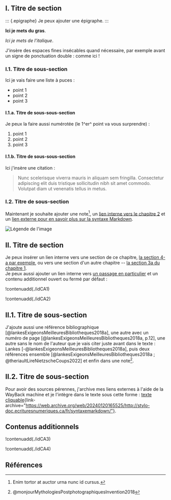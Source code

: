 <!--insérer ci-dessous le texte en markdown de l'introduction-->

## I. Titre de section

::: {.epigraphe}
Je peux ajouter une épigraphe.
:::

**Ici je mets du gras**.

*Ici je mets de l'italique*.

J'insère des espaces fines insécables quand nécessaire, par exemple avant un signe de ponctuation double&nbsp;: comme ici&nbsp;!

### I.1. Titre de sous-section

Ici je vais faire une liste à puces&nbsp;:

- point 1
- point 2
- point 3

#### I.1.a. Titre de sous-sous-section

Je peux la faire aussi numérotée (le 1^er^ point va vous surprendre)&nbsp;:

1. point 1
2. point 2
3. point 3

#### I.1.b. Titre de sous-sous-section

Ici j'insère une citation&nbsp;:

> Nunc scelerisque viverra mauris in aliquam sem fringilla. Consectetur adipiscing elit duis tristique sollicitudin nibh sit amet commodo. Volutpat diam ut venenatis tellus in metus.

### I.2. Titre de sous-section

Maintenant je souhaite ajouter une note[^1], un [lien interne vers le chapitre 2](chapitre2.html) et un [lien externe pour en savoir plus sur la syntaxe Markdown](http://stylo-doc.ecrituresnumeriques.ca/fr/syntaxemarkdown/).

![Légende de l'image](./media/imagelivre.jpeg)

<!-- pour insérer une illustration directement dans le corps du texte-->



## II. Titre de section

Je peux insérer un lien interne vers une section de ce chapitre, [la section 4-a par exemple](introduction.html#introduction-ii-2-titre-de-sous-section-niveau-3b), ou vers une section d'un autre chapitre -- [la section 3a du chapitre 1](chapitre1.html#chapitre1-titre-niveau-3a).    
   Je peux aussi ajouter un lien interne vers [un passage en particulier](#mon-ancre) et un contenu additionnel ouvert ou fermé par défaut&nbsp;:

!contenuadd(./idCA1)


!contenuadd(./idCA2)


## II.1. Titre de sous-section

J'ajoute aussi une référence bibliographique [@lankesExigeonsMeilleuresBibliotheques2018a], une autre avec un numéro de page [@lankesExigeonsMeilleuresBibliotheques2018a, p.12], une autre sans le nom de l'auteur que je vais citer juste avant dans le texte&nbsp;: Lankes [-@lankesExigeonsMeilleuresBibliotheques2018a], puis deux références ensemble [@lankesExigeonsMeilleuresBibliotheques2018a ; @theriaultLireNietzscheCoups2022] et enfin dans une note[^2].

## II.2. Titre de sous-section

Pour avoir des sources pérennes, j'archive mes liens externes à l'aide de la WayBack machine et je l'intègre dans le texte sous cette forme&nbsp;: [texte cliquable](http://stylo-doc.ecrituresnumeriques.ca/fr/syntaxemarkdown/){link-archive="https://web.archive.org/web/20240120165525/http://stylo-doc.ecrituresnumeriques.ca/fr/syntaxemarkdown/"}.



[^1]: Enim tortor at auctor urna nunc id cursus.

[^2]: @monjourMythologiesPostphotographiquesInvention2018


## Contenus additionnels

<!-- si pas de CA, supprimer le titre de niveau 2 -->

!contenuadd(./idCA3)

!contenuadd(./idCA4)


## Références

<!-- C'est ici que s'afficheront les références bibliographiques du fichier introduction.bib dans le html. Si pas de références, supprimer le titre de niveau 2-->
